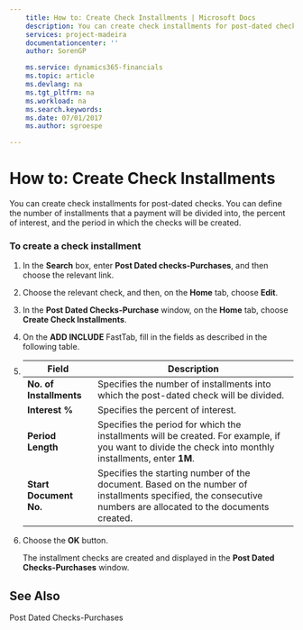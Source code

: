 ```yaml
---
    title: How to: Create Check Installments | Microsoft Docs
    description: You can create check installments for post-dated checks. You can define the number of installments that a payment will be divided into, the percent of interest, and the period in which the checks will be created.
    services: project-madeira
    documentationcenter: ''
    author: SorenGP

    ms.service: dynamics365-financials
    ms.topic: article
    ms.devlang: na
    ms.tgt_pltfrm: na
    ms.workload: na
    ms.search.keywords:
    ms.date: 07/01/2017
    ms.author: sgroespe

---
```

# How to: Create Check Installments
You can create check installments for post-dated checks. You can define the number of installments that a payment will be divided into, the percent of interest, and the period in which the checks will be created.  
  
### To create a check installment  
  
1.  In the **Search** box, enter **Post Dated checks-Purchases**, and then choose the relevant link.  
  
2.  Choose the relevant check, and then, on the **Home** tab, choose **Edit**.  
  
3.  In the **Post Dated Checks-Purchase** window, on the **Home** tab, choose **Create Check Installments**.  
  
4.  On the **ADD INCLUDE<!--[!INCLUDE[bp_optionsheading](../../includes/bp_optionsheading_md.md)]-->** FastTab, fill in the fields as described in the following table.  
  
5.  |Field|Description|  
    |---------------------------------|---------------------------------------|  
    |**No. of Installments**|Specifies the number of installments into which the post-dated check will be divided.|  
    |**Interest %**|Specifies the percent of interest.|  
    |**Period Length**|Specifies the period for which the installments will be created. For example, if you want to divide the check into monthly installments, enter **1M**.|  
    |**Start Document No.**|Specifies the starting number of the document. Based on the number of installments specified, the consecutive numbers are allocated to the documents created.|  
  
6.  Choose the **OK** button.  
  
     The installment checks are created and displayed in the **Post Dated Checks-Purchases** window.  
  
## See Also  
 Post Dated Checks-Purchases